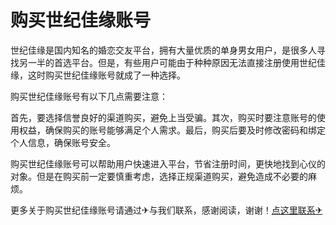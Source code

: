 # 购买世纪佳缘账号

世纪佳缘是国内知名的婚恋交友平台，拥有大量优质的单身男女用户，是很多人寻找另一半的首选平台。但是，有些用户可能由于种种原因无法直接注册使用世纪佳缘，这时购买世纪佳缘账号就成了一种选择。

购买世纪佳缘账号有以下几点需要注意：

首先，要选择信誉良好的渠道购买，避免上当受骗。其次，购买时要注意账号的使用权益，确保购买的账号能够满足个人需求。最后，购买后要及时修改密码和绑定个人信息，确保账号安全。

购买世纪佳缘账号可以帮助用户快速进入平台，节省注册时间，更快地找到心仪的对象。但是在购买前一定要慎重考虑，选择正规渠道购买，避免造成不必要的麻烦。

更多关于购买世纪佳缘账号请通过✈与我们联系，感谢阅读，谢谢！[点这里联系✈](https://ads.k02.cc)